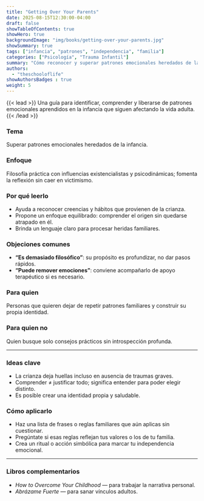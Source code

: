 ```yaml
---
title: "Getting Over Your Parents"
date: 2025-08-15T12:30:00-04:00
draft: false
showTableOfContents: true
showHero: true
backgroundImage: "img/books/getting-over-your-parents.jpg"
showSummary: true
tags: ["infancia", "patrones", "independencia", "familia"]
categories: ["Psicología", "Trauma Infantil"]
summary: "Cómo reconocer y superar patrones emocionales heredados de la familia de origen."
authors:
  - "theschooloflife"
showAuthorsBadges : true
weight: 5
---
```


{{< lead >}}
Una guía para identificar, comprender y liberarse de patrones emocionales aprendidos en la infancia que siguen afectando la vida adulta.
{{< /lead >}}

### Tema
Superar patrones emocionales heredados de la infancia.

### Enfoque
Filosofía práctica con influencias existencialistas y psicodinámicas; fomenta la reflexión sin caer en victimismo.

### Por qué leerlo
* Ayuda a reconocer creencias y hábitos que provienen de la crianza.
* Propone un enfoque equilibrado: comprender el origen sin quedarse atrapado en él.
* Brinda un lenguaje claro para procesar heridas familiares.

### Objeciones comunes
- **“Es demasiado filosófico”**: su propósito es profundizar, no dar pasos rápidos.
- **“Puede remover emociones”**: conviene acompañarlo de apoyo terapéutico si es necesario.

### Para quien
Personas que quieren dejar de repetir patrones familiares y construir su propia identidad.

### Para quien no
Quien busque solo consejos prácticos sin introspección profunda.

---

### Ideas clave
- La crianza deja huellas incluso en ausencia de traumas graves.
- Comprender ≠ justificar todo; significa entender para poder elegir distinto.
- Es posible crear una identidad propia y saludable.

### Cómo aplicarlo
- Haz una lista de frases o reglas familiares que aún aplicas sin cuestionar.
- Pregúntate si esas reglas reflejan tus valores o los de tu familia.
- Crea un ritual o acción simbólica para marcar tu independencia emocional.

---

### Libros complementarios
- *How to Overcome Your Childhood* — para trabajar la narrativa personal.
- *Abrázame Fuerte* — para sanar vínculos adultos.
